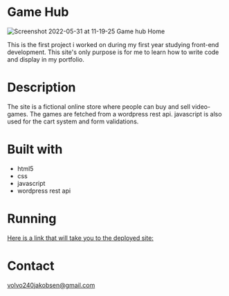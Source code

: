# Game Hub

![Screenshot 2022-05-31 at 11-19-25 Game hub Home](https://user-images.githubusercontent.com/91479420/171139701-a420eea9-f7bc-4557-a7dd-b942b162fe62.png)

This is the first project i worked on during my first year studying front-end development. This site's only purpose is for me to learn how to write code and display
in my portfolio.

# Description

The site is a fictional online store where people can buy and sell video-games.
The games are fetched from a wordpress rest api. javascript is also used for the cart system and form validations.

# Built with

* html5
* css
* javascript
* wordpress rest api

# Running

[Here is a link that will take you to the deployed site:](https://loving-edison-1c4bb8.netlify.app/index.html)

# Contact

volvo240jakobsen@gmail.com


